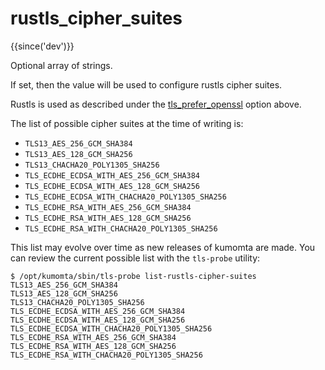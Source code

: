 # rustls_cipher_suites

{{since('dev')}}

Optional array of strings.

If set, then the value will be used to configure rustls cipher suites.

Rustls is used as described under the
[tls_prefer_openssl](tls_prefer_openssl.md) option above.

The list of possible cipher suites at the time of writing is:

* `TLS13_AES_256_GCM_SHA384`
* `TLS13_AES_128_GCM_SHA256`
* `TLS13_CHACHA20_POLY1305_SHA256`
* `TLS_ECDHE_ECDSA_WITH_AES_256_GCM_SHA384`
* `TLS_ECDHE_ECDSA_WITH_AES_128_GCM_SHA256`
* `TLS_ECDHE_ECDSA_WITH_CHACHA20_POLY1305_SHA256`
* `TLS_ECDHE_RSA_WITH_AES_256_GCM_SHA384`
* `TLS_ECDHE_RSA_WITH_AES_128_GCM_SHA256`
* `TLS_ECDHE_RSA_WITH_CHACHA20_POLY1305_SHA256`

This list may evolve over time as new releases of kumomta are made.  You can
review the current possible list with the `tls-probe` utility:

```console
$ /opt/kumomta/sbin/tls-probe list-rustls-cipher-suites
TLS13_AES_256_GCM_SHA384
TLS13_AES_128_GCM_SHA256
TLS13_CHACHA20_POLY1305_SHA256
TLS_ECDHE_ECDSA_WITH_AES_256_GCM_SHA384
TLS_ECDHE_ECDSA_WITH_AES_128_GCM_SHA256
TLS_ECDHE_ECDSA_WITH_CHACHA20_POLY1305_SHA256
TLS_ECDHE_RSA_WITH_AES_256_GCM_SHA384
TLS_ECDHE_RSA_WITH_AES_128_GCM_SHA256
TLS_ECDHE_RSA_WITH_CHACHA20_POLY1305_SHA256
```


